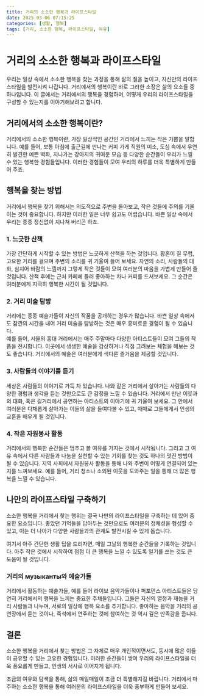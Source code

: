 ```yaml
---
title: 거리의 소소한 행복과 라이프스타일
date: 2025-03-06 07:15:25
categories: [생활, 행복]
tags: [거리, 소소한 행복, 라이프스타일, 여유]
---
```


# 거리의 소소한 행복과 라이프스타일

우리는 일상 속에서 소소한 행복을 찾는 과정을 통해 삶의 질을 높이고, 자신만의 라이프스타일을 발전시켜 나갑니다. 거리에서의 행복이란 바로 그러한 소장은 삶의 요소들 중 하나입니다. 이 글에서는 거리에서의 행복을 경험하며, 어떻게 우리의 라이프스타일을 구성할 수 있는지를 이야기해보려고 합니다.

## 거리에서의 소소한 행복이란?

거리에서의 소소한 행복이란, 가장 일상적인 공간인 거리에서 느끼는 작은 기쁨을 말합니다. 예를 들어, 보통 아침에 출근길에 만나는 커피 가게 직원의 미소, 도심 속에서 우연히 발견한 예쁜 벽화, 지나가는 강아지의 귀여운 모습 등 다양한 순간들이 우리가 느낄 수 있는 행복한 경험들입니다. 이러한 경험들이 모여 우리의 하루를 더욱 특별하게 만들어 주죠.

## 행복을 찾는 방법

거리에서 행복을 찾기 위해서는 의도적으로 주변을 돌아보고, 작은 것들에 주의를 기울이는 것이 중요합니다. 하지만 이러한 일은 너무 쉽고도 어렵습니다. 바쁜 일상 속에서 우리는 종종 정신없이 지나쳐 버리곤 하죠.  

### 1. 느긋한 산책

가장 간단하게 시작할 수 있는 방법은 느긋하게 산책을 하는 것입니다. 황혼이 질 무렵, 고요한 거리를 걸으며 주변의 소리를 귀 기울여 들어 보세요. 자연의 소리, 사람들의 대화, 심지어 바람의 느낌까지 그렇게 작은 것들이 모여 여러분의 마음을 가볍게 만들어 줄 것입니다. 산책 후에는 근처 카페에 들러 좋아하는 차나 커피를 드셔보세요. 그 순간은 여러분에게 지극히 행복한 시간이 될 것입니다.

### 2. 거리 미술 탐방

거리에는 종종 예술가들이 자신의 작품을 공개하는 경우가 많습니다. 바쁜 일상 속에서도 잠깐의 시간을 내어 거리 미술을 탐방하는 것은 매우 흥미로운 경험이 될 수 있습니다.  
예를 들어, 서울의 홍대 거리에서는 매주 주말마다 다양한 아티스트들이 모여 그들의 작품을 전시합니다. 이곳에서 생생한 예술을 감상하거나 직접 그려보는 체험을 해보는 것도 좋습니다. 거리에서의 예술은 여러분에게 색다른 즐거움을 제공할 것입니다.

### 3. 사람들의 이야기를 듣기

세상은 사람들의 이야기로 가득 차 있습니다. 나와 같은 거리에서 살아가는 사람들의 다양한 경험과 생각을 듣는 것만으로도 큰 감정을 느낄 수 있습니다. 거리에서 만난 이웃과의 대화, 혹은 길거리에서 공연하는 아티스트의 이야기에 귀 기울여 보세요. 그 안에서 여러분은 다채롭게 살아가는 이들의 삶을 들여다볼 수 있고, 때때로 그들에게서 인생의 교훈을 배우게 될 것입니다.

### 4. 작은 자원봉사 활동

거리에서의 행복한 순간들은 멈추고 볼 여유를 가지는 것에서 시작됩니다. 그리고 그 여유 속에서 다른 사람들과 나눔을 실천할 수 있는 기회를 찾는 것도 하나의 멋진 방법이 될 수 있습니다. 지역 사회에서 자원봉사 활동을 통해 나와 주변이 어떻게 연결되어 있는지를 느껴보세요. 예를 들어, 거리 청소나 소외된 이웃을 도와주는 일을 통해 더 많은 행복을 느낄 수 있습니다.

## 나만의 라이프스타일 구축하기

소소한 행복을 거리에서 찾는 행위는 결국 나만의 라이프스타일을 구축하는 데 있어 중요한 요소입니다. 좋았던 기억들을 담아두는 것만으로도 여러분의 정체성을 형성할 수 있고, 이는 더 나아가 다양한 사람들과의 관계도 발전시킬 수 있게 돕습니다.  

여기서 아주 간단한 생활 팁을 드리자면, 매일 그날의 행복한 순간들을 기록하는 것입니다. 아주 작은 것에서 시작하여 점점 더 큰 행복을 느낄 수 있도록 일기를 쓰는 것도 큰 도움이 될 것입니다.

### 거리의 музыканты와 예술가들

거리에서 활동하는 예술가들, 예를 들어 라이브 음악가들이나 퍼포먼스 아티스트들은 당연히 거리에서의 행복을 느끼는 중요한 주체들입니다. 그들은 자신의 열정과 재능을 거리 사람들과 나누며, 서로의 일상에 행복 요소를 추가합니다. 좋아하는 음악을 거리의 공연장에서 듣는 것이나, 즉석에서 연주하는 것에 참여하는 것 역시 깊은 만족감을 줍니다.

## 결론

소소한 행복을 거리에서 찾는 방법은 그 자체로 매우 개인적이면서도, 동시에 많은 이들이 공유할 수 있는 고유한 경험입니다. 이러한 순간들이 쌓여 우리의 라이프스타일을 더욱 풍요롭게 만들고, 인생의 서사로 이어지게 됩니다.  

조금의 여유와 탐색을 통해, 삶의 매일매일이 조금 더 특별해지길 바랍니다. 거리에서 마주하는 소소한 행복을 통해 여러분의 라이프스타일을 더욱 풍부하게 만들어 보세요.